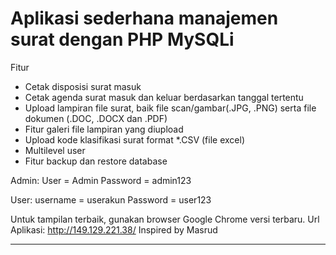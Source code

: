 # Aplikasi sederhana manajemen surat dengan PHP MySQLi

Fitur

- Cetak disposisi surat masuk
- Cetak agenda surat masuk dan keluar berdasarkan tanggal tertentu
- Upload lampiran file surat, baik file scan/gambar(.JPG, .PNG) serta file dokumen (.DOC, .DOCX dan .PDF)
- Fitur galeri file lampiran yang diupload
- Upload kode klasifikasi surat format *.CSV (file excel)
- Multilevel user
- Fitur backup dan restore database

Admin:
User = Admin
Password = admin123

User:
username = userakun
Password = user123

Untuk tampilan terbaik, gunakan browser Google Chrome versi terbaru.
Url Aplikasi: http://149.129.221.38/
Inspired by Masrud

---
